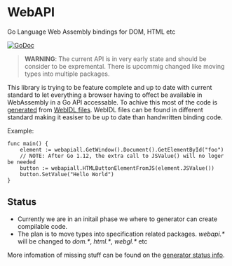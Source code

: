 # WebAPI

Go Language Web Assembly bindings for DOM, HTML etc

[![GoDoc](https://godoc.org/github.com/gowebapi/webapi?status.svg)](https://godoc.org/github.com/gowebapi/webapi)

> __WARNING__: The current API is in very early state and should be consider to be expremental. There is upcommig changed like moving types into multiple packages.

This library is trying to be feature complete and up to date with current standard to let everything a browser having to offect be available in WebAssembly in a Go API accessable. To achive this most
of the code is [generated](https://github.com/gowebapi/webidlgenerator) from [WebIDL files](https://github.com/gowebapi/idl). WebIDL files can be found in different standard making it easiser to be up to date than handwritten binding code.

Example:

```golang
func main() {
    element := webapiall.GetWindow().Document().GetElementById("foo")
    // NOTE: After Go 1.12, the extra call to JSValue() will no loger   be needed
    button := webapiall.HTMLButtonElementFromJS(element.JSValue())
    button.SetValue("Hello World")
}
```

## Status

* Currently we are in an initail phase we where to generator can create compilable code.
* The plan is to move types into specification related packages. _webapi.*_ will be changed to _dom.*_, _html.*_, _webgl.*_ etc

More infomation of missing stuff can be found on the [generator status info](https://github.com/gowebapi/webidlgenerator).
